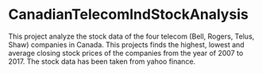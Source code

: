 # CanadianTelecomIndStockAnalysis
This project analyze the stock data of the four telecom (Bell, Rogers, Telus, Shaw) companies in Canada.
This projects finds the highest, lowest and average closing stock prices of the companies from the year of 2007 to 2017.
The stock data has been taken from yahoo finance.
